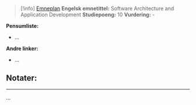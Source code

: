 > [!info]
> [Emneplan](https://www.hvl.no/studier/studieprogram/emne/DAT154/)
> **Engelsk emnetittel:** Software Architecture and Application Development
> **Studiepoeng:** 10
> **Vurdering:** -

**Pensumliste:**
- ...

**Andre linker:**
- ...



## Notater:
- - -
...
